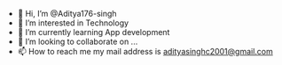 - 👋 Hi, I’m @Aditya176-singh
- 👀 I’m interested in Technology
- 🌱 I’m currently learning App development
- 💞️ I’m looking to collaborate on ...
- 📫 How to reach me my mail address is adityasinghc2001@gmail.com

<!---
Aditya176-singh/Aditya176-singh is a ✨ special ✨ repository because its `README.md` (this file) appears on your GitHub profile.
You can click the Preview link to take a look at your changes.
--->
